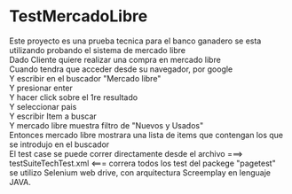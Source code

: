 # TestMercadoLibre
Este proyecto es una prueba tecnica para el banco ganadero
se esta utilizando probando el sistema de mercado libre
<br>Dado Cliente quiere realizar una compra en mercado libre
<br>Cuando tendra que acceder desde su navegador, por google
<br>Y escribir en el buscador "Mercado libre"
<br>Y presionar enter
<br>Y hacer click sobre el 1re resultado
<br>Y seleccionar pais 
<br>Y escribir Item a buscar
<br>Y mercado libre muestra filtro de "Nuevos y Usados"
<br>Entonces mercado libre mostrara una lista de items que contengan los que se introdujo en el buscador
<br>
El test case se puede correr directamente desde el archivo ===> testSuiteTechTest.xml <=== correra todos los test del packege "pagetest"
<br>
se utilizo Selenium web drive, con arquitectura Screemplay en lenguaje JAVA.
